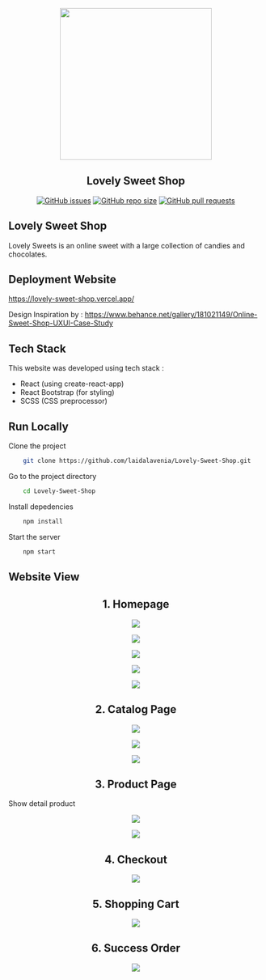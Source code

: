 <p align="center">
   <img width="300" height="300" src="src/assets/images/readme/logo-sweet-shop--1.png" />
   <h2 align="center">Lovely Sweet Shop</h2>
</p>

<p align="center">
    <a href="https://github.com/laidalavenia/Lovely-Sweet-Shop/issues"><img src="https://img.shields.io/github/issues/laidalavenia/Lovely-Sweet-Shop" alt="GitHub issues"></a>
    <a href="https://github.com/laidalavenia/Lovely-Sweet-Shop"><img alt="GitHub repo size" src="https://img.shields.io/github/repo-size/laidalavenia/Lovely-Sweet-Shop"></a>
    <a href="https://github.com/laidalavenia/Lovely-Sweet-Shop/pulls"><img alt="GitHub pull requests" src="https://img.shields.io/github/issues-pr/laidalavenia/Lovely-Sweet-Shop"></a>
</p>

## Lovely Sweet Shop

Lovely Sweets is an online sweet with a large collection of candies and chocolates.

## Deployment Website

https://lovely-sweet-shop.vercel.app/

Design Inspiration by : https://www.behance.net/gallery/181021149/Online-Sweet-Shop-UXUI-Case-Study

## Tech Stack

This website was developed using tech stack :

- React (using create-react-app)
- React Bootstrap (for styling)
- SCSS (CSS preprocessor)

## Run Locally

Clone the project

```bash
    git clone https://github.com/laidalavenia/Lovely-Sweet-Shop.git
```

Go to the project directory

```bash
    cd Lovely-Sweet-Shop
```

Install depedencies

```bash
    npm install
```

Start the server

```bash
    npm start
```

## Website View

<h2 align="center">1. Homepage</h2>

<p align="center">
    <img src="src/assets/images/readme/Homepage-1.png" />
</p>

<p align="center">
    <img src="src/assets/images/readme/Homepage-2.png"/>
</p>

<p align="center">
    <img src="src/assets/images/readme/Homepage-3.png"/>
</p>

<p align="center">
    <img src="src/assets/images/readme/Homepage-4.png" />
</p>

<p align="center">
    <img src="src/assets/images/readme/Homepage-5.png"/>
</p>

<h2 align="center">2. Catalog Page</h2>

<p align="center">
    <img src="src/assets/images/readme/Catalog-1.png"/>
</p>

<p align="center">
    <img src="src/assets/images/readme/Catalog-2.png"/>
</p>

<p align="center">
    <img src="src/assets/images/readme/Catalog-3.png" />
</p>

<h2 align="center">3. Product Page</h2>

Show detail product

<p align="center">
    <img src="src/assets/images/readme/Product-Detail-1.png" />
<p align="center">

<p align="center">
    <img src="src/assets/images/readme/Product Detail-2.png"/>
</p>

<h2 align="center">4. Checkout</h2>

<p align="center">
    <img src="src/assets/images/readme/Checkout.png"/>
</p>

<h2 align="center">5. Shopping Cart</h2>

<p align="center">
    <img src="src/assets/images/readme/Shopping-Cart.png"/>
</p>

<h2 align="center">6. Success Order</h2>

<p align="center">
    <img src="src/assets/images/readme/Success-Order.png" />
</p>
